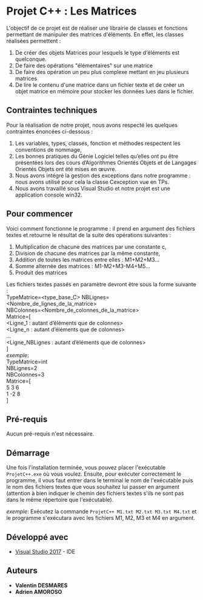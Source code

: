 # Projet C++ : Les Matrices

L'objectif de ce projet est de réaliser une librairie de classes et fonctions permettant de manipuler des matrices d'éléments. 
En effet, les classes réalisées permettent : 
1. De créer des objets Matrices pour lesquels le type d'éléments est quelconque.
2. De faire des opérations "élémentaires" sur une matrice
3. De faire des opération un peu plus complexe mettant en jeu plusieurs matrices
4. De lire le contenu d'une matrice dans un fichier texte et de créer un objet matrice en mémoire pour stocker les données lues dans le fichier.


## Contraintes techniques 

Pour la réalisation de notre projet, nous avons respecté les quelques contraintes énoncées ci-dessous :
1. Les variables, types, classes, fonction et méthodes respectent les conventions de nommage,
2. Les bonnes pratiques du Génie Logiciel telles qu’elles ont pu être présentées lors des cours d’Algorithmes Orientés Objets et de Langages Orientés Objets ont été mises en œuvre.
3. Nous avons intégré la gestion des exceptions dans notre programme : nous avons utilisé pour cela la classe Cexception vue en TPs.
4. Nous avons travaillé sous Visual Studio et notre projet est une application console win32.


## Pour commencer

Voici comment fonctionne le programme : il prend en argument des fichiers textes et retourne le résultat de la suite des opérations suivantes :
1. Multiplication de chacune des matrices par une constante c,
2. Division de chacune des matrices par la même constante,
3. Addition de toutes les matrices entre elles : M1+M2+M3...
4. Somme alternée des matrices : M1-M2+M3-M4+M5...
5. Produit des matrices

Les fichiers textes passés en paramètre devront être sous la forme suivante :  
TypeMatrice=<type_base_C>
	NBLignes=<Nombre_de_lignes_de_la_matrice>  
	NBColonnes=<Nombre_de_colonnes_de_la_matrice>  
	Matrice=[  
	<Ligne_1 : autant d’éléments que de colonnes>  
	<Ligne_n : autant d’éléments que de colonnes>  
…  
	<Ligne_NBLignes : autant d’éléments que de colonnes>  
]  
_exemple_:  
	TypeMatrice=int  
	NBLignes=2  
	NBColonnes=3  
	Matrice=[  
	5 3 6  
	1 -2 8  
]  


## Pré-requis

Aucun pré-requis n'est nécessaire.


## Démarrage

Une fois l'installation terminée, vous pouvez placer l'exécutable `` ProjetC++.exe`` où vous voulez.
Ensuite, pour exécuter correctement le programme, il vous faut entrer dans le terminal le nom de l'exécutable puis le nom des fichiers textes que vous souhaitez lui passer en argument (attention à bien indiquer le chemin des fichiers textes s'ils ne sont pas dans le même répertoire que l'exécutable).

_exemple_: Exécutez la commande ``ProjetC++ M1.txt M2.txt M3.txt M4.txt`` et le programme s'exécutara avec les fichiers M1, M2, M3 et M4 en argument.


## Développé avec

* [Visual Studio 2017](https://visualstudio.microsoft.com/fr/) - IDE


## Auteurs

* **Valentin DESMARES** 
* **Adrien AMOROSO** 


